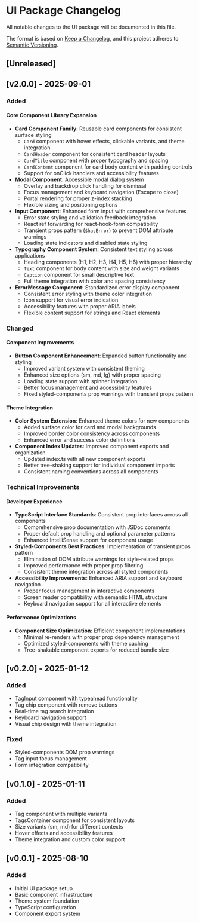 # UI Package Changelog

All notable changes to the UI package will be documented in this file.

The format is based on [Keep a Changelog](https://keepachangelog.com/en/1.0.0/),
and this project adheres to [Semantic Versioning](https://semver.org/spec/v2.0.0.html).

## [Unreleased]

## [v2.0.0] - 2025-09-01

### Added

#### Core Component Library Expansion

- **Card Component Family**: Reusable card components for consistent surface styling
  - `Card` component with hover effects, clickable variants, and theme integration
  - `CardHeader` component for consistent card header layouts
  - `CardTitle` component with proper typography and spacing
  - `CardContent` component for card body content with padding controls
  - Support for onClick handlers and accessibility features
- **Modal Component**: Accessible modal dialog system
  - Overlay and backdrop click handling for dismissal
  - Focus management and keyboard navigation (Escape to close)
  - Portal rendering for proper z-index stacking
  - Flexible sizing and positioning options
- **Input Component**: Enhanced form input with comprehensive features
  - Error state styling and validation feedback integration
  - React ref forwarding for react-hook-form compatibility
  - Transient props pattern (`$hasError`) to prevent DOM attribute warnings
  - Loading state indicators and disabled state styling
- **Typography Component System**: Consistent text styling across applications
  - Heading components (H1, H2, H3, H4, H5, H6) with proper hierarchy
  - `Text` component for body content with size and weight variants
  - `Caption` component for small descriptive text
  - Full theme integration with color and spacing consistency
- **ErrorMessage Component**: Standardized error display component
  - Consistent error styling with theme color integration
  - Icon support for visual error indication
  - Accessibility features with proper ARIA labels
  - Flexible content support for strings and React elements

### Changed

#### Component Improvements

- **Button Component Enhancement**: Expanded button functionality and styling
  - Improved variant system with consistent theming
  - Enhanced size options (sm, md, lg) with proper spacing
  - Loading state support with spinner integration
  - Better focus management and accessibility features
  - Fixed styled-components prop warnings with transient props pattern

#### Theme Integration

- **Color System Extension**: Enhanced theme colors for new components
  - Added surface color for card and modal backgrounds
  - Improved border color consistency across components
  - Enhanced error and success color definitions
- **Component Index Updates**: Improved component exports and organization
  - Updated index.ts with all new component exports
  - Better tree-shaking support for individual component imports
  - Consistent naming conventions across all components

### Technical Improvements

#### Developer Experience

- **TypeScript Interface Standards**: Consistent prop interfaces across all components
  - Comprehensive prop documentation with JSDoc comments
  - Proper default prop handling and optional parameter patterns
  - Enhanced IntelliSense support for component usage
- **Styled-Components Best Practices**: Implementation of transient props pattern
  - Elimination of DOM attribute warnings for style-related props
  - Improved performance with proper prop filtering
  - Consistent theme integration across all styled components
- **Accessibility Improvements**: Enhanced ARIA support and keyboard navigation
  - Proper focus management in interactive components
  - Screen reader compatibility with semantic HTML structure
  - Keyboard navigation support for all interactive elements

#### Performance Optimizations

- **Component Size Optimization**: Efficient component implementations
  - Minimal re-renders with proper prop dependency management
  - Optimized styled-components with theme caching
  - Tree-shakable component exports for reduced bundle size

## [v0.2.0] - 2025-01-12

### Added

- TagInput component with typeahead functionality
- Tag chip component with remove buttons
- Real-time tag search integration
- Keyboard navigation support
- Visual chip design with theme integration

### Fixed

- Styled-components DOM prop warnings
- Tag input focus management
- Form integration compatibility

## [v0.1.0] - 2025-01-11

### Added

- Tag component with multiple variants
- TagsContainer component for consistent layouts
- Size variants (sm, md) for different contexts
- Hover effects and accessibility features
- Theme integration and custom color support

## [v0.0.1] - 2025-08-10

### Added

- Initial UI package setup
- Basic component infrastructure
- Theme system foundation
- TypeScript configuration
- Component export system